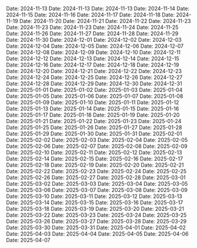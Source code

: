 Date: 2024-11-13
Date: 2024-11-13
Date: 2024-11-13
Date: 2024-11-14
Date: 2024-11-15
Date: 2024-11-16
Date: 2024-11-17
Date: 2024-11-18
Date: 2024-11-19
Date: 2024-11-20
Date: 2024-11-21
Date: 2024-11-22
Date: 2024-11-23
Date: 2024-11-23
Date: 2024-11-23
Date: 2024-11-24
Date: 2024-11-25
Date: 2024-11-26
Date: 2024-11-27
Date: 2024-11-28
Date: 2024-11-29
Date: 2024-11-30
Date: 2024-12-01
Date: 2024-12-02
Date: 2024-12-03
Date: 2024-12-04
Date: 2024-12-05
Date: 2024-12-06
Date: 2024-12-07
Date: 2024-12-08
Date: 2024-12-09
Date: 2024-12-10
Date: 2024-12-11
Date: 2024-12-12
Date: 2024-12-13
Date: 2024-12-14
Date: 2024-12-15
Date: 2024-12-16
Date: 2024-12-17
Date: 2024-12-18
Date: 2024-12-19
Date: 2024-12-20
Date: 2024-12-21
Date: 2024-12-22
Date: 2024-12-23
Date: 2024-12-24
Date: 2024-12-25
Date: 2024-12-26
Date: 2024-12-27
Date: 2024-12-28
Date: 2024-12-29
Date: 2024-12-30
Date: 2024-12-31
Date: 2025-01-01
Date: 2025-01-02
Date: 2025-01-03
Date: 2025-01-04
Date: 2025-01-05
Date: 2025-01-06
Date: 2025-01-07
Date: 2025-01-08
Date: 2025-01-09
Date: 2025-01-10
Date: 2025-01-11
Date: 2025-01-12
Date: 2025-01-13
Date: 2025-01-14
Date: 2025-01-15
Date: 2025-01-16
Date: 2025-01-17
Date: 2025-01-18
Date: 2025-01-19
Date: 2025-01-20
Date: 2025-01-21
Date: 2025-01-22
Date: 2025-01-23
Date: 2025-01-24
Date: 2025-01-25
Date: 2025-01-26
Date: 2025-01-27
Date: 2025-01-28
Date: 2025-01-29
Date: 2025-01-30
Date: 2025-01-31
Date: 2025-02-01
Date: 2025-02-02
Date: 2025-02-03
Date: 2025-02-04
Date: 2025-02-05
Date: 2025-02-06
Date: 2025-02-07
Date: 2025-02-08
Date: 2025-02-09
Date: 2025-02-10
Date: 2025-02-11
Date: 2025-02-12
Date: 2025-02-13
Date: 2025-02-14
Date: 2025-02-15
Date: 2025-02-16
Date: 2025-02-17
Date: 2025-02-18
Date: 2025-02-19
Date: 2025-02-20
Date: 2025-02-21
Date: 2025-02-22
Date: 2025-02-23
Date: 2025-02-24
Date: 2025-02-25
Date: 2025-02-26
Date: 2025-02-27
Date: 2025-02-28
Date: 2025-03-01
Date: 2025-03-02
Date: 2025-03-03
Date: 2025-03-04
Date: 2025-03-05
Date: 2025-03-06
Date: 2025-03-07
Date: 2025-03-08
Date: 2025-03-09
Date: 2025-03-10
Date: 2025-03-11
Date: 2025-03-12
Date: 2025-03-13
Date: 2025-03-14
Date: 2025-03-15
Date: 2025-03-16
Date: 2025-03-17
Date: 2025-03-18
Date: 2025-03-19
Date: 2025-03-20
Date: 2025-03-21
Date: 2025-03-22
Date: 2025-03-23
Date: 2025-03-24
Date: 2025-03-25
Date: 2025-03-26
Date: 2025-03-27
Date: 2025-03-28
Date: 2025-03-29
Date: 2025-03-30
Date: 2025-03-31
Date: 2025-04-01
Date: 2025-04-02
Date: 2025-04-03
Date: 2025-04-04
Date: 2025-04-05
Date: 2025-04-06
Date: 2025-04-07
